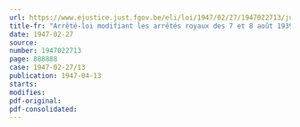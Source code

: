```yaml
---
url: https://www.ejustice.just.fgov.be/eli/loi/1947/02/27/1947022713/justel
title-fr: "Arrêté-loi modifiant les arrêtés royaux des 7 et 8 août 1939 sur les assurances mutuelles maritimes contre les risques de guerre"
date: 1947-02-27
source:
number: 1947022713
page: 888888
case: 1947-02-27/13
publication: 1947-04-13
starts:
modifies:
pdf-original:
pdf-consolidated:
---
```


